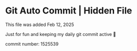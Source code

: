 # Git Auto Commit | Hidden File

This file was added Feb 12, 2025

Just for fun and keeping my daily git commit active 🤪

commit number: 1525539
